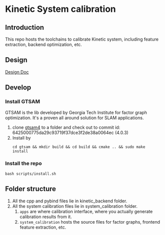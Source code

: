 # Kinetic System calibration 

## Introduction 
This repo hosts the toolchains to calibrate Kinetic system, including feature extraction, backend optimization, etc.

## Design 
[Design Doc](https://kinetic-automation.atlassian.net/wiki/spaces/~71202021bf84a854e648988072ebeae026b931/pages/143523963/Graph+optimization+for+joint+calibration)

## Develop
### Install GTSAM
GTSAM is the lib developed by Georgia Tech Institute for factor graph optimization. It's a proven all around solution for SLAM applications.
1. clone [gtsam4](https://github.com/borglab/gtsam.git) to a folder and check out to commit id: 6425000775da29c93719f37dce3f2de38a0064ec (4.0.3)
2. Install by
   ```
   cd gtsam && mkdir build && cd build && cmake .. && sudo make install
   ```

### Install the repo
```
bash scripts/install.sh
```

## Folder structure
1. All the cpp and pybind files lie in kinetic_backend folder.
2. All the system calibration files lie in system_calibration folder.
    1. `apps` are where calibration interface, where you actually generate calibration results from it.
    2. `system_calibration` hosts the source files for factor graphs, frontend feature extraction, etc.
